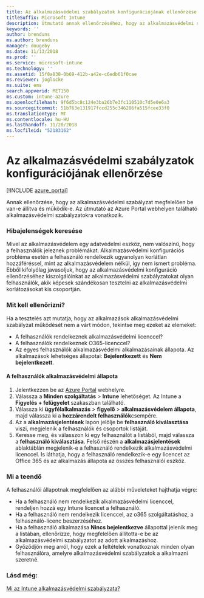 ```yaml
---
title: Az alkalmazásvédelmi szabályzatok konfigurációjának ellenőrzése
titleSuffix: Microsoft Intune
description: Útmutató annak ellenőrzéséhez, hogy az alkalmazásvédelmi szabályzat be van-e állítva és megfelelően működik-e.
keywords: ''
author: brenduns
ms.author: brenduns
manager: dougeby
ms.date: 11/13/2018
ms.prod: ''
ms.service: microsoft-intune
ms.technology: ''
ms.assetid: 15f8a838-0b69-412b-a42e-c6edb61f0cae
ms.reviewer: joglocke
ms.suite: ems
search.appverid: MET150
ms.custom: intune-azure
ms.openlocfilehash: 9f6d5bc8c124e3ba26b7e3fc110510c7d5e0e6a3
ms.sourcegitcommit: 51b763e131917fccd255c346286fa515fcee33f0
ms.translationtype: MT
ms.contentlocale: hu-HU
ms.lasthandoff: 11/20/2018
ms.locfileid: "52183162"
---
```

# <a name="how-to-validate-your-app-protection-policy-setup"></a>Az alkalmazásvédelmi szabályzatok konfigurációjának ellenőrzése

[!INCLUDE [azure_portal](./includes/azure_portal.md)]

Annak ellenőrzése, hogy az alkalmazásvédelmi szabályzat megfelelően be van-e állítva és működik-e. Az útmutató az Azure Portal webhelyen található alkalmazásvédelmi szabályzatokra vonatkozik.

### <a name="checking-for-symptoms"></a>Hibajelenségek keresése
Mivel az alkalmazásvédelem egy adatvédelmi eszköz, nem valószínű, hogy a felhasználók jeleznek problémákat. Alkalmazásvédelmi konfigurációs probléma esetén a felhasználó rendelkezik ugyanolyan korlátlan hozzáféréssel, mint az alkalmazásvédelem nélkül, így nem ismert probléma. Ebből kifolyólag javasoljuk, hogy az alkalmazásvédelmi konfiguráció ellenőrzéséhez kiszolgálóinkat az alkalmazásvédelmi szabályzatokat olyan felhasználók, akik képesek szándékosan tesztelni az alkalmazásvédelmi korlátozásokat kis csoportján.


### <a name="what-to-check"></a>Mit kell ellenőrizni?

Ha a tesztelés azt mutatja, hogy az alkalmazások alkalmazásvédelmi szabályzat működését nem a várt módon, tekintse meg ezeket az elemeket:

- A felhasználók rendelkeznek alkalmazásvédelmi licenccel?
- A felhasználók rendelkeznek O365-licenccel?
- Az egyes felhasználók alkalmazásvédelmi alkalmazásainak állapota. Az alkalmazások lehetséges állapotai: **Bejelentkezett** és **Nem bejelentkezett**.

#### <a name="user-app-protection-status"></a>A felhasználók alkalmazásvédelmi állapota
1. Jelentkezzen be az [Azure Portal](https://portal.azure.com) webhelyre.
2. Válassza a **Minden szolgáltatás** > **Intune** lehetőséget. Az Intune a **Figyelés + felügyelet** szakaszban található.
3. Válassza ki **ügyfélalkalmazás** > **figyelő** >  **alkalmazásvédelem állapota**, majd válassza ki a **hozzárendelt felhasználók**csempére. 
4. Az a **alkalmazásjelentések** lapon jelölje be **felhasználó kiválasztása** viszi, megjelenik a felhasználók és csoportok listáját. 
5. Keresse meg, és válasszon ki egy felhasználót a listából, majd válassza a **felhasználó kiválasztása**. Felső részén a **alkalmazásjelentések** ablaktáblán megjelenik-e a felhasználó rendelkezik alkalmazásvédelmi licenccel. Is láthatja, hogy a felhasználó rendelkezik-e egy licencet az Office 365 és az alkalmazás állapota az összes felhasználói eszköz.



### <a name="what-to-do"></a>Mi a teendő
A felhasználói állapotnak megfelelően az alábbi műveleteket hajthatja végre:

- Ha a felhasználó nem rendelkezik alkalmazásvédelmi licenccel, rendeljen hozzá egy Intune licencet a felhasználó.
- Ha a felhasználó nem rendelkezik licenccel, az o365 szolgáltatáshoz, a felhasználó-licenc beszerzéséhez.
- Ha a felhasználó alkalmazása **Nincs bejelentkezve** állapottal jelenik meg a listában, ellenőrizze, hogy megfelelően állította-e be az alkalmazásvédelmi szabályzatot az adott alkalmazáshoz.
- Győződjön meg arról, hogy ezek a feltételek vonatkoznak minden olyan felhasználóra, amelyre alkalmazásvédelmi szabályzatok a alkalmazni szeretné.

### <a name="see-also"></a>Lásd még:

[Mi az Intune alkalmazásvédelmi szabályzata?](app-protection-policies.md)
